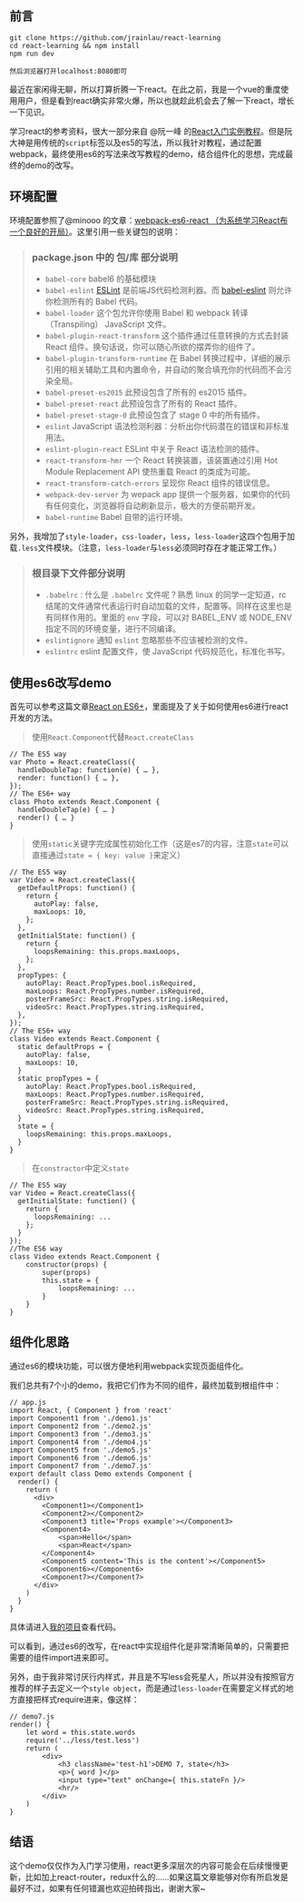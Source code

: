 ## 前言

```
git clone https://github.com/jrainlau/react-learning
cd react-learning && npm install
npm run dev

然后浏览器打开localhost:8080即可
```

最近在家闲得无聊，所以打算折腾一下react。在此之前，我是一个vue的重度使用用户，但是看到react确实非常火爆，所以也就趁此机会去了解一下react，增长一下见识。

学习react的参考资料，很大一部分来自 @阮一峰 的[React入门实例教程][1]。但是阮大神是用传统的`script`标签以及es5的写法，所以我针对教程，通过配置webpack，最终使用es6的写法来改写教程的demo，结合组件化的思想，完成最终的demo的改写。

## 环境配置
环境配置参照了@minooo 的文章：[webpack-es6-react （为系统学习React布一个良好的开局）][2]。这里引用一些关键包的说明：

> ### package.json 中的 包/库 部分说明
> - `babel-core` babel6 的基础模块
> - `babel-eslint` [ESLint](https://github.com/eslint/eslint) 是前端JS代码检测利器。而 [babel-eslint](http://npm.taobao.org/package/babel-eslint) 则允许你检测所有的 Babel 代码。
> - `babel-loader` 这个包允许你使用 Babel 和 webpack 转译（Transpiling） JavaScript 文件。
> - `babel-plugin-react-transform` 这个插件通过任意转换的方式去封装 React 组件。换句话说，你可以随心所欲的摆弄你的组件了。
> - `babel-plugin-transform-runtime` 在 Babel 转换过程中，详细的展示引用的相关辅助工具和内置命令，并自动的聚合填充你的代码而不会污染全局。
> - `babel-preset-es2015` 此预设包含了所有的 es2015 插件。
> - `babel-preset-react` 此预设包含了所有的 React 插件。
> - `babel-preset-stage-0` 此预设包含了 stage 0 中的所有插件。
> - `eslint` JavaScript 语法检测利器：分析出你代码潜在的错误和非标准用法。
> - `eslint-plugin-react`  ESLint 中关于 React 语法检测的插件。
> - `react-transform-hmr` 一个 React 转换装置，该装置通过引用 Hot Module Replacement API 使热重载 React 的类成为可能。
> - `react-transform-catch-errors` 呈现你 React 组件的错误信息。
> - `webpack-dev-server` 为 wepack app 提供一个服务器，如果你的代码有任何变化，浏览器将自动刷新显示，极大的方便前期开发。
> - `babel-runtime` Babel 自带的运行环境。

另外，我增加了`style-loader`，`css-loader`，`less`，`less-loader`这四个包用于加载`.less`文件模块。（注意，`less-loader`与`less`必须同时存在才能正常工作。）

> ### 根目录下文件部分说明
> - `.babelrc` : 什么是 `.babelrc` 文件呢？熟悉 linux 的同学一定知道，rc 结尾的文件通常代表运行时自动加载的文件，配置等。同样在这里也是有同样作用的。里面的 `env` 字段，可以对 BABEL_ENV 或 NODE_ENV 指定不同的环境变量，进行不同编译。
> - `eslintignore` 通知 `eslint` 忽略那些不应该被检测的文件。
> - `eslintrc` eslint 配置文件，使 JavaScript 代码规范化，标准化书写。

## 使用es6改写demo
首先可以参考这篇文章[React on ES6+][3]，里面提及了关于如何使用es6进行react开发的方法。
> 使用`React.Component`代替`React.createClass`
```
// The ES5 way
var Photo = React.createClass({
  handleDoubleTap: function(e) { … },
  render: function() { … },
});
// The ES6+ way
class Photo extends React.Component {
  handleDoubleTap(e) { … }
  render() { … }
}
```

> 使用`static`关键字完成属性初始化工作（这是es7的内容，注意`state`可以直接通过`state = { key: value }`来定义）

```
// The ES5 way
var Video = React.createClass({
  getDefaultProps: function() {
    return {
      autoPlay: false,
      maxLoops: 10,
    };
  },
  getInitialState: function() {
    return {
      loopsRemaining: this.props.maxLoops,
    };
  },
  propTypes: {
    autoPlay: React.PropTypes.bool.isRequired,
    maxLoops: React.PropTypes.number.isRequired,
    posterFrameSrc: React.PropTypes.string.isRequired,
    videoSrc: React.PropTypes.string.isRequired,
  },
});
// The ES6+ way
class Video extends React.Component {
  static defaultProps = {
    autoPlay: false,
    maxLoops: 10,
  }
  static propTypes = {
    autoPlay: React.PropTypes.bool.isRequired,
    maxLoops: React.PropTypes.number.isRequired,
    posterFrameSrc: React.PropTypes.string.isRequired,
    videoSrc: React.PropTypes.string.isRequired,
  }
  state = {
    loopsRemaining: this.props.maxLoops,
  }
}
```

> 在`constractor`中定义`state`

```
// The ES5 way
var Video = React.createClass({
  getInitialState: function() {
    return {
      loopsRemaining: ...
    };
  }
});
//The ES6 way
class Video extends React.Component {
    constructor(props) {
        super(props)
        this.state = {
            loopsRemaining: ...
        }
    }
}
```

## 组件化思路
通过es6的模块功能，可以很方便地利用webpack实现页面组件化。

我们总共有7个小的demo，我把它们作为不同的组件，最终加载到根组件中：
```
// app.js
import React, { Component } from 'react'
import Component1 from './demo1.js'
import Component2 from './demo2.js'
import Component3 from './demo3.js'
import Component4 from './demo4.js'
import Component5 from './demo5.js'
import Component6 from './demo6.js'
import Component7 from './demo7.js'
export default class Demo extends Component {
  render() {
    return (
      <div>
        <Component1></Component1>
        <Component2></Component2>
        <Component3 title='Props example'></Component3>
        <Component4>
            <span>Hello</span>
            <span>React</span>
        </Component4>
        <Component5 content='This is the content'></Component5>
        <Component6></Component6>
        <Component7></Component7>
      </div>
    )
  }
}
```

具体请进入[我的项目][4]查看代码。

可以看到，通过es6的改写，在react中实现组件化是非常清晰简单的，只需要把需要的组件import进来即可。

另外，由于我非常讨厌行内样式，并且是不写less会死星人，所以并没有按照官方推荐的样子去定义一个`style object`，而是通过`less-loader`在需要定义样式的地方直接把样式require进来，像这样：

```
// demo7.js
render() {
    let word = this.state.words
    require('../less/test.less')
    return (
        <div>
            <h3 className='test-h1'>DEMO 7, state</h3>
            <p>{ word }</p>
            <input type="text" onChange={ this.stateFn }/>
            <hr/>
        </div>
    )
}
```

## 结语
这个demo仅仅作为入门学习使用，react更多深层次的内容可能会在后续慢慢更新，比如加上react-router，redux什么的……如果这篇文章能够对你有所启发是最好不过，如果有任何错漏也欢迎拍砖指出，谢谢大家~

  [1]: http://www.ruanyifeng.com/blog/2015/03/react.html
  [2]: http://sfau.lt/b5tnpX
  [3]: https://babeljs.io/blog/2015/06/07/react-on-es6-plus
  [4]: https://github.com/jrainlau/react-learning